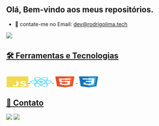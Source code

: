 ## Olá, Bem-vindo aos meus repositórios.  
- 👯 contate-me no Email: dev@rodrigolima.tech
<div>
<a href="https://github.com/zrodrigolimaz">
<img height="165em" src="https://github-readme-stats.vercel.app/api/top-langs/?username=zrodrigolimaz&layout=compact&langs_count=7&theme=react"/>
</div>
<h2>🛠️ Ferramentas e Tecnologias </h2>
<div style="display: inline_block"><br>
<img align="center" alt="Rodrigo-Js" height="30" width="60" src="https://raw.githubusercontent.com/devicons/devicon/master/icons/javascript/javascript-plain.svg">
<img align="center" alt="-React" height="30" width="60" src="https://raw.githubusercontent.com/devicons/devicon/master/icons/react/react-original.svg">
<img align="center" alt="-HTML" height="30" width="60" src="https://raw.githubusercontent.com/devicons/devicon/master/icons/html5/html5-original.svg">
<img align="center" alt="-CSS" height="30" width="60" src="https://raw.githubusercontent.com/devicons/devicon/master/icons/css3/css3-original.svg">
</div>

  ##
 
<div> 
 <h2> 👯 Contato</h2>
  <a href = "mailto:dev@rodrigolima.tech"><img src="https://img.shields.io/badge/-Gmail-%23333?style=for-the-badge&logo=gmail&logoColor=white" target="_blank"></a>
  <a href="https://www.linkedin.com/in/zrodrigolimaz/" target="_blank"><img src="https://img.shields.io/badge/-LinkedIn-%230077B5?style=for-the-badge&logo=linkedin&logoColor=white" target="_blank"></a> 

</div> 
</div>

